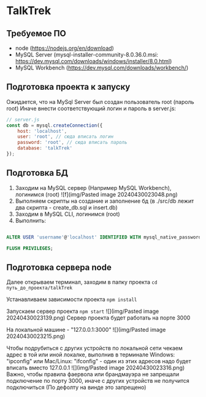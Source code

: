 # TalkTrek

## Требуемое ПО

- node (https://nodejs.org/en/download)
- MySQL Server (mysql-installer-community-8.0.36.0.msi: https://dev.mysql.com/downloads/windows/installer/8.0.html)
- MySQL Workbench (https://dev.mysql.com/downloads/workbench/)

## Подготовка проекта к запуску
  
Ожидается, что на MySql Server был создан пользователь root (пароль root)
Иначе внести соответствующий логин и пароль в server.js:

```js
// server.js
const db = mysql.createConnection({
    host: 'localhost',
    user: 'root', // сюда вписать логин
    password: 'root', // сюда вписать пароль
    database: 'talkTrek'
});

```
## Подготовка БД

1. Заходим на MySQL сервер (Например MySQL Workbench), логинимся (root)
![f](img/Pasted image 20240430023048.png)
3. Выполняем скрипты на создание и заполнение бд (в ./src/db лежит два скрипта - create_db.sql и insert.db)
4. Заходим в MySQL CLI, логинимся (root)
5. Выполнить:
```sql

ALTER USER 'username'@'localhost' IDENTIFIED WITH mysql_native_password BY 'your_password'; -- имя пользователя (username) и пароль (your_password) заменить на соответствующие

FLUSH PRIVILEGES;

```


## Подготовка сервера node

Далее открываем терминал, заходим в папку проекта
`cd путь_до_проекта/talkTrek`

Устанавливаем зависимости проекта
`npm install`

Запускаем сервер проекта
`npm start`
![](img/Pasted image 20240430023139.png)
Сервер проекта будет работать на порте 3000

На локальной машине - "127.0.0.1:3000"
![](img/Pasted image 20240430023215.png)

Чтобы подрубиться с других устройств по локальной сети чекаем адрес в той или иной локалке, выполнив в терминале Windows: "ipconfig" или Mac/Linux: "ifconfig" - один из этих адресов надо будет вписать вместо 127.0.0.1
![](img/Pasted image 20240430023316.png)
Важно, чтобы правила фаервола или брандмауэра не запрещали подключение по порту 3000, иначе с других устройств не получится подключиться (По дефолту на винде это запрещено)
